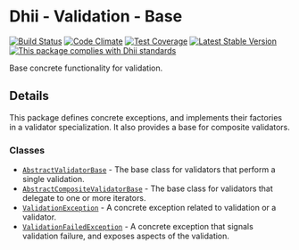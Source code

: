# Dhii - Validation - Base
[![Build Status](https://travis-ci.org/Dhii/validation-base.svg?branch=master)](https://travis-ci.org/Dhii/validation-base)
[![Code Climate](https://codeclimate.com/github/Dhii/validation-base/badges/gpa.svg)](https://codeclimate.com/github/Dhii/validation-base)
[![Test Coverage](https://codeclimate.com/github/Dhii/validation-base/badges/coverage.svg)](https://codeclimate.com/github/Dhii/validation-base/coverage)
[![Latest Stable Version](https://poser.pugx.org/dhii/validation-base/version)](https://packagist.org/packages/dhii/validation-base)
[![This package complies with Dhii standards](https://img.shields.io/badge/Dhii-Compliant-green.svg?style=flat-square)][Dhii]

Base concrete functionality for validation.

## Details
This package defines concrete exceptions, and implements their factories in a
validator specialization. It also provides a base for composite validators.

### Classes
- [`AbstractValidatorBase`] - The base class for validators that perform a single validation.
- [`AbstractCompositeValidatorBase`] -  The base class for validators that delegate to one or more iterators.
- [`ValidationException`] - A concrete exception related to validation or a validator.
- [`ValidationFailedException`] - A concrete exception that signals validation failure,
and exposes aspects of the validation.


[`AbstractValidatorBase`]:                  src/AbstractValidatorBase.php
[`AbstractCompositeValidatorBase`]:         src/AbstractCompositeValidatorBase.php
[`ValidationException`]:                    src/Exception/ValidationException.php
[`ValidationFailedException`]:              src/Exception/ValidationFailedException.php

[Dhii]: https://github.com/Dhii/dhii
